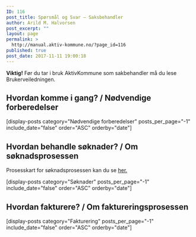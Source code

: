 ```yaml
---
ID: 116
post_title: Spørsmål og Svar – Saksbehandler
author: Arild M. Halvorsen
post_excerpt: ""
layout: page
permalink: >
  http://manual.aktiv-kommune.no/?page_id=116
published: true
post_date: 2017-11-11 19:00:18
---
```

**Viktig!** Før du tar i bruk AktivKommune som sakbehandler må du lese Brukerveiledningen.


## Hvordan komme i gang? / Nødvendige forberedelser
[display-posts category="Nødvendige forberedelser" posts_per_page="-1" include_date="false" order="ASC" orderby="date"]

## Hvordan behandle søknader? / Om søknadsprosessen
Prosesskart for søknadsprosessen kan du se [her.](http://manual.aktiv-kommune.no/wp-content/uploads/2018/01/Aktivkommune-prosesskart-for-søknadsprosessen-nivå-1-PDF.pdf)

[display-posts category="Søknader" posts_per_page="-1" include_date="false" order="ASC" orderby="date"]

## Hvordan fakturere? / Om faktureringsprosessen
[display-posts category="Fakturering" posts_per_page="-1" include_date="false" order="ASC" orderby="date"]